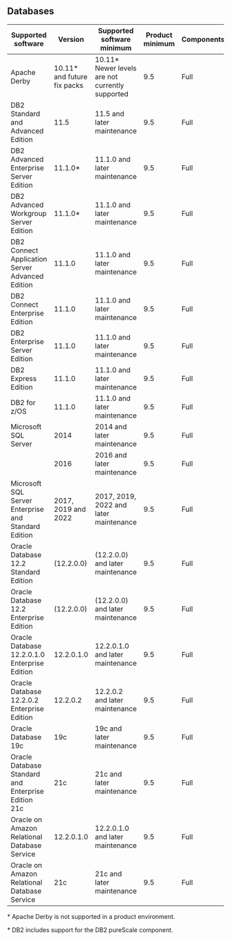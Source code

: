 ## Databases

<!-- This topic requires a short description -->

|Supported software|Version|Supported software minimum|Product minimum|Components|Operating system restrictions|
|-----------|-----|------------------|-----|------|-------------|
|Apache Derby|10.11* and future fix packs|10.11*<br/>Newer levels are not currently supported|9.5|Full|None|
|DB2 Standard and Advanced Edition|11.5|11.5 and later maintenance|9.5|Full|None|
|DB2 Advanced Enterprise Server Edition|11.1.0*|11.1.0 and later maintenance|9.5|Full|None|
|DB2 Advanced Workgroup Server Edition|11.1.0*|11.1.0 and later maintenance|9.5|Full|No|
|DB2 Connect Application Server Advanced Edition|11.1.0|11.1.0 and later maintenance|9.5|Full|None|
|DB2 Connect Enterprise Edition|11.1.0|11.1.0 and later maintenance|9.5|Full|None|
|DB2 Enterprise Server Edition|11.1.0|11.1.0 and later maintenance|9.5|Full|None|
|DB2 Express Edition|11.1.0|11.1.0 and later maintenance|9.5|Full|None|
|DB2 for z/OS|11.1.0|11.1.0 and later maintenance|9.5|Full|None|
|Microsoft SQL Server|2014|2014 and later maintenance|9.5|Full|None|
||2016|2016 and later maintenance|9.5|Full|None|
|Microsoft SQL Server Enterprise and Standard Edition|2017, 2019 and 2022|2017, 2019, 2022 and later maintenance|9.5|Full|None|
|Oracle Database 12.2 Standard Edition|(12.2.0.0)|(12.2.0.0) and later maintenance|9.5|Full|None|
|Oracle Database 12.2 Enterprise Edition|(12.2.0.0)|(12.2.0.0) and later maintenance|9.5|Full|None|
|Oracle Database 12.2.0.1.0 Enterprise Edition|12.2.0.1.0|12.2.0.1.0 and later maintenance|9.5|Full|None|
|Oracle Database 12.2.0.2 Enterprise Edition|12.2.0.2|12.2.0.2 and later maintenance|9.5|Full|None|
|Oracle Database 19c|19c|19c and later maintenance|9.5|Full|None|
|Oracle Database Standard and Enterprise Edition 21c|21c|21c and later maintenance|9.5|Full|None|
|Oracle on Amazon Relational Database Service|12.2.0.1.0|12.2.0.1.0 and later maintenance|9.5|Full|None|
|Oracle on Amazon Relational Database Service|21c|21c and later maintenance|9.5|Full|No|

\* Apache Derby is not supported in a product environment.

\* DB2 includes support for the DB2 pureScale component.
